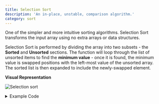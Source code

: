 ```yaml
---
title: Selection Sort
description: 'An in-place, unstable, comparison algorithm.'
category: sort
---
```


One of the simpler and more intuitive sorting algorithms. Selection Sort transforms the input array using no extra arrays or data structures.

Selection Sort is performed by dividing the array into two subsets - the **Sorted** and **Unsorted** sections. The function will loop through the list of unsorted items to find the **minimum value** - once it is found, the minimum value is swapped positions with the left-most value of the unsorted array. The sorted list is then expanded to include the newly-swapped element.

**Visual Representation**

![Selection sort](/selection-sort.gif)

<details>
  <summary>Example Code</summary>
  <p>
  
  ```js
  function selectionSort(inputArr) { 
    let n = inputArr.length;
        
    for(let i = 0; i < n; i++) {
      // Finding the smallest number in the subarray
      let min = i;
      for(let j = i+1; j < n; j++){
        if(inputArr[j] < inputArr[min]) {
          min=j; 
        }
      }
      if (min != i) {
        // Swapping the elements
        let tmp = inputArr[i]; 
        inputArr[i] = inputArr[min];
        inputArr[min] = tmp;      
      }
    }
    return inputArr;
  }
  ```
  
  </p>
</details>

